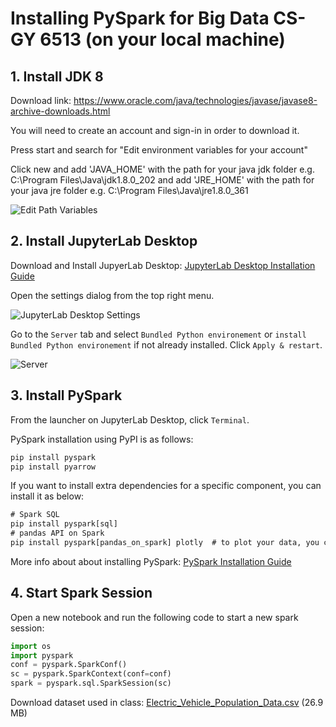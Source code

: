 # Installing PySpark for Big Data CS-GY 6513 (on your local machine)

## 1. Install JDK 8

Download link: https://www.oracle.com/java/technologies/javase/javase8-archive-downloads.html

You will need to create an account and sign-in in order to download it.

Press start and search for "Edit environment variables for your account"

Click new and add 'JAVA_HOME' with the path for your java jdk folder e.g. C:\Program Files\Java\jdk1.8.0_202 and add 'JRE_HOME' with the path for your java jre folder e.g. C:\Program Files\Java\jre1.8.0_361

![Edit Path Variables](https://user-images.githubusercontent.com/83875912/221330980-8e78f28f-e578-4e6c-b5df-bf34cc241442.png)

## 2. Install JupyterLab Desktop

Download and Install JupyerLab Desktop: [JupyterLab Desktop Installation Guide](https://github.com/jupyterlab/jupyterlab-desktop#installation)

Open the settings dialog from the top right menu. 

![JupyterLab Desktop Settings](https://user-images.githubusercontent.com/83875912/221332625-62128c05-7456-4461-bffc-e50cf4b59731.png)

Go to the `Server` tab and select `Bundled Python environement` or `install Bundled Python environement` if not already installed. Click `Apply & restart`.

![Server](https://user-images.githubusercontent.com/83875912/221332340-96b9c3bf-d7f1-4f34-af85-75d268660388.png)
## 3. Install PySpark
From the launcher on JupyterLab Desktop, click `Terminal`.

PySpark installation using PyPI is as follows:
```cmd
pip install pyspark
pip install pyarrow
```
If you want to install extra dependencies for a specific component, you can install it as below:
```cmd
# Spark SQL
pip install pyspark[sql]
# pandas API on Spark
pip install pyspark[pandas_on_spark] plotly  # to plot your data, you can install plotly together
```
More info about about installing PySpark: [PySpark Installation Guide](https://spark.apache.org/docs/latest/api/python/getting_started/install.html#using-pypi)

## 4. Start Spark Session
Open a new notebook and run the following code to start a new spark session:
```python
import os
import pyspark
conf = pyspark.SparkConf()
sc = pyspark.SparkContext(conf=conf)
spark = pyspark.sql.SparkSession(sc)
```

Download dataset used in class: [Electric_Vehicle_Population_Data.csv](https://data.wa.gov/api/views/f6w7-q2d2/rows.csv?accessType=DOWNLOAD) (26.9 MB)
